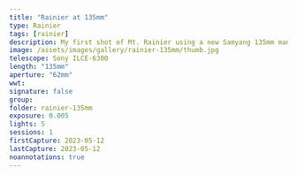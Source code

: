 ```yaml
---
title: "Rainier at 135mm"
type: Rainier
tags: [rainier]
description: My first shot of Mt. Rainier using a new Samyang 135mm manual focus lens.
image: /assets/images/gallery/rainier-135mm/thumb.jpg
telescope: Sony ILCE-6300
length: "135mm"
aperture: "62mm"
wwt: 
signature: false
group:
folder: rainier-135mm
exposure: 0.005
lights: 5
sessions: 1 
firstCapture: 2023-05-12
lastCapture: 2023-05-12
noannotations: true
---
```

